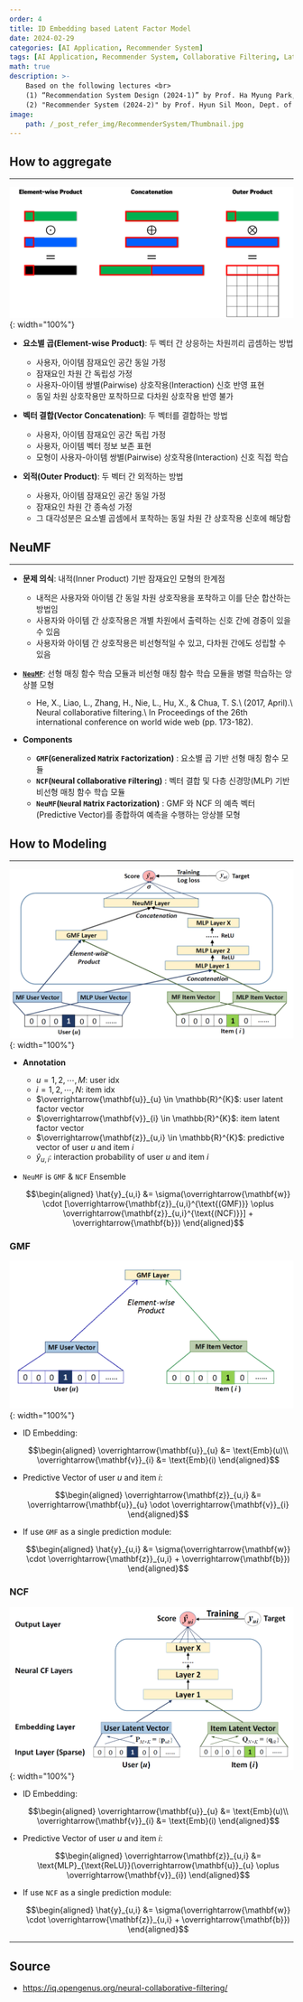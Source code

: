 ```yaml
---
order: 4
title: ID Embedding based Latent Factor Model
date: 2024-02-29
categories: [AI Application, Recommender System]
tags: [AI Application, Recommender System, Collaborative Filtering, Latent Factor Model, MLP]
math: true
description: >-
    Based on the following lectures <br>
    (1) “Recommendation System Design (2024-1)” by Prof. Ha Myung Park, Dept. of Artificial Intelligence. College of SW, Kookmin Univ. <br>
    (2) "Recommender System (2024-2)" by Prof. Hyun Sil Moon, Dept. of Data Science, The Grad. School, Kookmin Univ.
image:
    path: /_post_refer_img/RecommenderSystem/Thumbnail.jpg
---
```


## How to aggregate
-----

![01](/_post_refer_img/RecommenderSystem/04-01.png){: width="100%"}

- **요소별 곱(Element-wise Product)**: 두 벡터 간 상응하는 차원끼리 곱셈하는 방법
    - 사용자, 아이템 잠재요인 공간 동일 가정
    - 잠재요인 차원 간 독립성 가정
    - 사용자-아이템 쌍별(Pairwise) 상호작용(Interaction) 신호 반영 표현
    - 동일 차원 상호작용만 포착하므로 다차원 상호작용 반영 불가

- **벡터 결합(Vector Concatenation)**: 두 벡터를 결합하는 방법
    - 사용자, 아이템 잠재요인 공간 독립 가정
    - 사용자, 아이템 벡터 정보 보존 표현
    - 모형이 사용자-아이템 쌍별(Pairwise) 상호작용(Interaction) 신호 직접 학습

- **외적(Outer Product)**: 두 벡터 간 외적하는 방법
    - 사용자, 아이템 잠재요인 공간 동일 가정
    - 잠재요인 차원 간 종속성 가정
    - 그 대각성분은 요소별 곱셈에서 포착하는 동일 차원 간 상호작용 신호에 해당함

## NeuMF
-----

- **문제 의식**: 내적(Inner Product) 기반 잠재요인 모형의 한계점
    - 내적은 사용자와 아이템 간 동일 차원 상호작용을 포착하고 이를 단순 합산하는 방법임
    - 사용자와 아이템 간 상호작용은 개별 차원에서 출력하는 신호 간에 경중이 있을 수 있음
    - 사용자와 아이템 간 상호작용은 비선형적일 수 있고, 다차원 간에도 성립할 수 있음

- [**`NeuMF`**](https://doi.org/10.1145/3038912.3052569): 선형 매칭 함수 학습 모듈과 비선형 매칭 함수 학습 모듈을 병렬 학습하는 앙상블 모형
    - He, X., Liao, L., Zhang, H., Nie, L., Hu, X., & Chua, T. S.\\
    (2017, April).\\
    Neural collaborative filtering.\\
    In Proceedings of the 26th international conference on world wide web (pp. 173-182).

- **Components**
    - **`GMF`(`G`eneralized `M`atrix `F`actorization)** : 요소별 곱 기반 선형 매칭 함수 모듈
    - **`NCF`(`N`eural `C`ollaborative `F`iltering)** : 벡터 결합 및 다층 신경망(MLP) 기반 비선형 매칭 함수 학습 모듈
    - **`NeuMF`(`Neu`ral `M`atrix `F`actorization)** : GMF 와 NCF 의 예측 벡터(Predictive Vector)를 종합하여 예측을 수행하는 앙상블 모형

## How to Modeling
-----

![04](/_post_refer_img/RecommenderSystem/04-04.png){: width="100%"}

- **Annotation**
    - $u=1,2,\cdots,M$: user idx
    - $i=1,2,\cdots,N$: item idx
    - $\overrightarrow{\mathbf{u}}_{u} \in \mathbb{R}^{K}$: user latent factor vector
    - $\overrightarrow{\mathbf{v}}_{i} \in \mathbb{R}^{K}$: item latent factor vector
    - $\overrightarrow{\mathbf{z}}_{u,i} \in \mathbb{R}^{K}$: predictive vector of user $u$ and item $i$
    - $\hat{y}_{u,i}$: interaction probability of user $u$ and item $i$

- `NeuMF` is `GMF` & `NCF` Ensemble

    $$\begin{aligned}
    \hat{y}_{u,i}
    &= \sigma(\overrightarrow{\mathbf{w}} \cdot [\overrightarrow{\mathbf{z}}_{u,i}^{\text{(GMF)}} \oplus \overrightarrow{\mathbf{z}}_{u,i}^{\text{(NCF)}}] + \overrightarrow{\mathbf{b}})
    \end{aligned}$$

### GMF

![02](/_post_refer_img/RecommenderSystem/04-02.png){: width="100%"}

- ID Embedding:

    $$\begin{aligned}
    \overrightarrow{\mathbf{u}}_{u}
    &= \text{Emb}(u)\\
    \overrightarrow{\mathbf{v}}_{i}
    &= \text{Emb}(i)
    \end{aligned}$$

- Predictive Vector of user $u$ and item $i$:

    $$\begin{aligned}
    \overrightarrow{\mathbf{z}}_{u,i}
    &= \overrightarrow{\mathbf{u}}_{u} \odot \overrightarrow{\mathbf{v}}_{i}
    \end{aligned}$$

- If use `GMF` as a single prediction module:

    $$\begin{aligned}
    \hat{y}_{u,i}
    &= \sigma(\overrightarrow{\mathbf{w}} \cdot \overrightarrow{\mathbf{z}}_{u,i} + \overrightarrow{\mathbf{b}})
    \end{aligned}$$

### NCF

![03](/_post_refer_img/RecommenderSystem/04-03.png){: width="100%"}

- ID Embedding:

    $$\begin{aligned}
    \overrightarrow{\mathbf{u}}_{u}
    &= \text{Emb}(u)\\
    \overrightarrow{\mathbf{v}}_{i}
    &= \text{Emb}(i)
    \end{aligned}$$

- Predictive Vector of user $u$ and item $i$:

    $$\begin{aligned}
    \overrightarrow{\mathbf{z}}_{u,i}
    &= \text{MLP}_{\text{ReLU}}(\overrightarrow{\mathbf{u}}_{u} \oplus \overrightarrow{\mathbf{v}}_{i})
    \end{aligned}$$

- If use `NCF` as a single prediction module:

    $$\begin{aligned}
    \hat{y}_{u,i}
    &= \sigma(\overrightarrow{\mathbf{w}} \cdot \overrightarrow{\mathbf{z}}_{u,i} + \overrightarrow{\mathbf{b}})
    \end{aligned}$$

-----

## Source

- https://iq.opengenus.org/neural-collaborative-filtering/